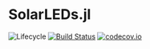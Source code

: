 # SolarLEDs.jl

![Lifecycle](https://img.shields.io/badge/lifecycle-experimental-orange.svg)<!--
![Lifecycle](https://img.shields.io/badge/lifecycle-maturing-blue.svg)
![Lifecycle](https://img.shields.io/badge/lifecycle-stable-green.svg)
![Lifecycle](https://img.shields.io/badge/lifecycle-retired-orange.svg)
![Lifecycle](https://img.shields.io/badge/lifecycle-archived-red.svg)
![Lifecycle](https://img.shields.io/badge/lifecycle-dormant-blue.svg) -->
[![Build Status](https://travis-ci.com/yakir12/SolarLEDs.jl.svg?branch=master)](https://travis-ci.com/yakir12/SolarLEDs.jl)
[![codecov.io](http://codecov.io/github/yakir12/SolarLEDs.jl/coverage.svg?branch=master)](http://codecov.io/github/yakir12/SolarLEDs.jl?branch=master)
